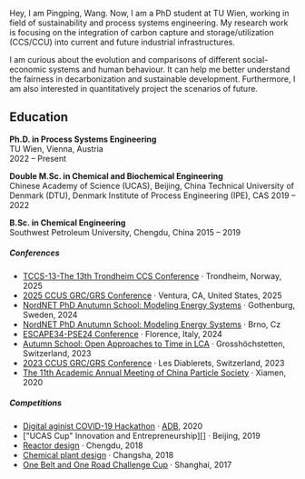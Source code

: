 Hey, I am Pingping, Wang. Now, I am a PhD student at TU Wien, working in field of sustainability and process systems engineering. My research work is focusing on the integration of carbon capture and storage/utilization (CCS/CCU) into current and future industrial infrastructures. 

I am curious about the evolution and comparisons of different social-economic systems and human behaviour. It can help me better understand the fairness in decarbonization and sustainable development. Furthermore, I am also interested in quantitatively project the scenarios of future. 

## Education

**Ph.D. in Process Systems Engineering**  
TU Wien, Vienna, Austria  
2022 – Present

**Double M.Sc. in Chemical and Biochemical Engineering**  
Chinese Academy of Science (UCAS), Beijing, China
Technical University of Denmark (DTU), Denmark 
Institute of Process Engineering (IPE), CAS
2019 – 2022

**B.Sc. in Chemical Engineering**  
Southwest Petroleum University, Chengdu, China 
2015 – 2019


##### Conferences

- [TCCS-13-The 13th Trondheim CCS Conference][12] · Trondheim, Norway, 2025
- [2025 CCUS GRC/GRS Conference][11] · Ventura, CA, United States, 2025
- [NordNET PhD Anutumn School: Modeling Energy Systems][10] · Gothenburg, Sweden, 2024
- [NordNET PhD Anutumn School: Modeling Energy Systems][10] · Brno, Cz
- [ESCAPE34-PSE24 Conference][9] · Florence, Italy, 2024
- [Autumn School: Open Approaches to Time in LCA][8] · Grosshöchstetten, Switzerland, 2023
- [2023 CCUS GRC/GRS Conference][7] · Les Diablerets, Switzerland, 2023
- [The 11th Academic Annual Meeting of China Particle Society][6] · Xiamen, 2020

##### Competitions

- [Digital aginist COVID-19 Hackathon][5] · [ADB][4], 2020
- ["UCAS Cup" Innovation and Entrepreneurship][] · Beijing, 2019
- [Reactor design][3] · Chengdu, 2018
- [Chemical plant design][2] · Changsha, 2018
- [One Belt and One Road Challenge Cup][1] · Shanghai, 2017

[1]: //huangxuan.me/2015/07/09/js-module-7day/
[2]: //huangxuan.me/2015/12/28/css-sucks-2015/
[3]: //huangxuan.me/2016/06/05/pwa-in-my-pov/
[4]: https://challenges.adb.org/en
[5]: https://challenges.adb.org/en/challenges/new-normal-digitizing-waste-collection
[6]: https://www.csp.org.cn/
[7]: https://www.grc.org/carbon-capture-utilization-and-storage-conference/2023/
[8]: https://www.d-d-s.ch/schools/fall-23/index.html
[9]: https://www.aidic.it/escape34-pse24/
[10]: https://csei.eu/event/nordnet-autumn-school-2024/
[11]: https://www.grc.org/carbon-capture-utilization-and-storage-conference/2025/
[12]: https://tccs.no/
